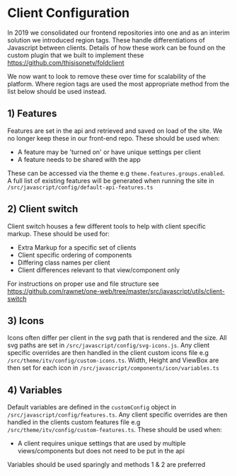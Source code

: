 # Client Configuration

In 2019 we consolidated our frontend repositories into one and as an interim solution we introduced region tags. These handle differentiations of Javascript between clients. Details of how these work can be found on the custom plugin that we built to implement these https://github.com/thisisonetv/foldclient

We now want to look to remove these over time for scalability of the platform. Where region tags are used the most appropriate method from the list below should be used instead. 

## 1) Features 
Features are set in the api and retrieved and saved on load of the site. We no longer keep these in our front-end repo. These should be used when:
- A feature may be 'turned on' or have unique settings per client
- A feature needs to be shared with the app

These can be accessed via the theme e.g `theme.features.groups.enabled`. A full list of existing features will be generated when running the site in `/src/javascript/config/default-api-features.ts`

## 2) Client switch
Client switch houses a few different tools to help with client specific markup. These should be used for:
- Extra Markup for a specific set of clients
- Client specific ordering of components
- Differing class names per client
- Client differences relevant to that view/component only

For instructions on proper use and file structure see https://github.com/rawnet/one-web/tree/master/src/javascript/utils/client-switch

## 3) Icons
Icons often differ per client in the svg path that is rendered and the size. All svg paths are set in `/src/javascript/config/svg-icons.js`. Any client specific overrides are then handled in the client custom icons file e.g `/src/theme/itv/config/custom-icons.ts`. Width, Height and ViewBox are then set for each icon in `/src/javascript/components/icon/variables.ts`

## 4) Variables
Default variables are defined in the `customConfig` object in `/src/javascript/config/features.ts`. Any client specific overrides are then handled in the clients custom features file e.g `/src/theme/itv/config/custom-features.ts`. These should be used when:
- A client requires unique settings that are used by multiple views/components but does not need to be put in the api

Variables should be used sparingly and methods 1 & 2 are preferred